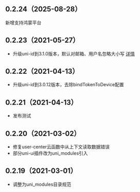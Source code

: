 ## 0.2.24（2025-08-28）
新增支持鸿蒙平台
## 0.2.23（2021-05-27）
- 升级uni-id到3.1.0版本，默认对邮箱、用户名忽略大小写 [详情](https://uniapp.dcloud.net.cn/uniCloud/uni-id?id=case-sensitive)
## 0.2.22（2021-04-13）
- 升级uni-id到3.0.12版本，去除bindTokenToDevice配置
## 0.2.21（2021-04-13）
- 发布测试
## 0.2.20（2021-03-02）
- 修复user-center云函数中从上下文读取数据错误 
- 部分uni-ui插件改为uni_modules引入
## 0.2.19（2021-03-01）
- 调整为uni_modules目录规范
